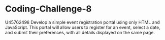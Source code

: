 # Coding-Challenge-8
U45762498 Develop a simple event registration portal using only HTML and JavaScript. This portal will allow users to register for an event, select a date, and submit their preferences, with all details displayed on the same page.
